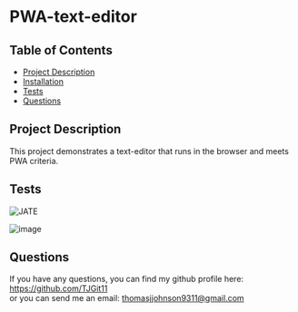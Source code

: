 # PWA-text-editor


## Table of Contents
- [Project Description](#project-description)
- [Installation](#installation)
- [Tests](#tests)
- [Questions](#questions)

## Project Description
This project demonstrates a text-editor that runs in the browser and meets PWA criteria.


## Tests
![JATE](https://github.com/TJGit11/PWA-text-editor/assets/74613952/f9545abe-7248-4550-b866-e6c705a6b651)

![image](https://github.com/TJGit11/PWA-text-editor/assets/74613952/bd2bc125-3f3b-4a9c-8cf3-c337f4904804)


## Questions
If you have any questions, you can find my github profile here: https://github.com/TJGit11 <br/>
or you can send me an email: thomasjjohnson9311@gmail.com
